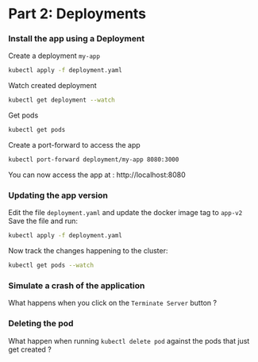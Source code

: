 Part 2: Deployments
===================

### Install the app using a Deployment

Create a deployment `my-app`
```bash
kubectl apply -f deployment.yaml
```

Watch created deployment
```bash
kubectl get deployment --watch
```

Get pods
```bash
kubectl get pods
```

Create a port-forward to access the app
```bash
kubectl port-forward deployment/my-app 8080:3000
```

You can now access the app at : http://localhost:8080


### Updating the app version

Edit the file `deployment.yaml` and update the docker image tag to `app-v2`
Save the file and run:
```bash
kubectl apply -f deployment.yaml
```

Now track the changes happening to the cluster:
```bash
kubectl get pods --watch
```

### Simulate a crash of the application

What happens when you click on the `Terminate Server` button ?

### Deleting the pod

What happen when running `kubectl delete pod` against the pods that just get created ?
